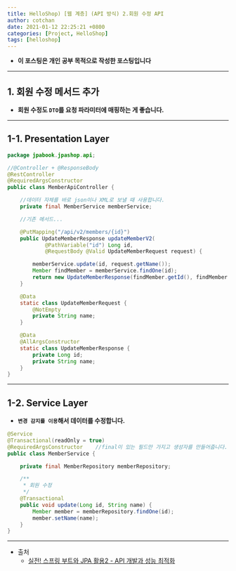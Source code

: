 ```yaml
---
title: HelloShop) [웹 계층] (API 방식) 2.회원 수정 API
author: cotchan
date: 2021-01-12 22:25:21 +0800
categories: [Project, HelloShop]
tags: [helloshop]
---
```


+ **이 포스팅은 개인 공부 목적으로 작성한 포스팅입니다**

---

## 1. 회원 수정 메서드 추가 

+ **회원 수정도 `DTO`를 요청 파라미터에 매핑하는 게 좋습니다.**

---

## 1-1. Presentation Layer

```java
package jpabook.jpashop.api;

//@Controller + @ResponseBody
@RestController
@RequiredArgsConstructor
public class MemberApiController {

    //데이터 자체를 바로 json이나 XML로 보낼 때 사용합니다.
    private final MemberService memberService;

    //기존 메서드...

    @PutMapping("/api/v2/members/{id}")
    public UpdateMemberResponse updateMemberV2(
            @PathVariable("id") Long id,
            @RequestBody @Valid UpdateMemberRequest request) {

        memberService.update(id, request.getName());
        Member findMember = memberService.findOne(id);
        return new UpdateMemberResponse(findMember.getId(), findMember.getName());
    }

    @Data
    static class UpdateMemberRequest {
        @NotEmpty
        private String name;
    }

    @Data
    @AllArgsConstructor
    static class UpdateMemberResponse {
        private Long id;
        private String name;
    }
}
```

---

## 1-2. Service Layer

+ **`변경 감지를 이용`해서 데이터를 수정합니다.**

```java
@Service
@Transactional(readOnly = true)
@RequiredArgsConstructor    //final이 있는 필드만 가지고 생성자를 만들어줍니다.
public class MemberService {

    private final MemberRepository memberRepository;

    /**
     * 회원 수정
     */
    @Transactional
    public void update(Long id, String name) {
        Member member = memberRepository.findOne(id);
        member.setName(name);
    }
}
```

---

+ 출처
    + [실전! 스프링 부트와 JPA 활용2 - API 개발과 성능 최적화](https://www.inflearn.com/course/%EC%8A%A4%ED%94%84%EB%A7%81%EB%B6%80%ED%8A%B8-JPA-API%EA%B0%9C%EB%B0%9C-%EC%84%B1%EB%8A%A5%EC%B5%9C%EC%A0%81%ED%99%94/dashboard)
